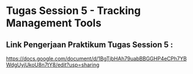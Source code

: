 # Tugas Session 5 - Tracking Management Tools
## Link Pengerjaan Praktikum Tugas Session 5 :
https://docs.google.com/document/d/1BgTjbHAh79uabBBGGHP4eCPh7YBWdgUyjUkoU8n7tY8/edit?usp=sharing

